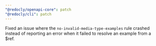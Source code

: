 ```yaml
---
"@redocly/openapi-core": patch
"@redocly/cli": patch
---
```


Fixed an issue where the `no-invalid-media-type-examples` rule crashed instead of reporting an error when it failed to resolve an example from a $ref.
